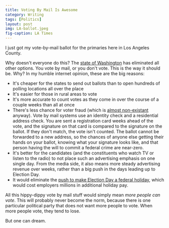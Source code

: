 ```yaml
---
title: Voting By Mail Is Awesome
category: Writing
tags: [Politics]
layout: post
img: LA-ballot.jpeg
fig-caption: LA Times
---
```




I just got my vote-by-mail ballot for the primaries here in Los Angeles County.  

Why doesn't everyone do this?  The [state of Washington][1] has eliminated all other options.  You vote by mail, or you don't vote. This is the way it should be. Why?  In my humble internet opinion, these are the big reasons:

<!-- more -->

 - It's cheaper for the states to send out ballots than to open hundreds of polling locations all over the place
 - It's easier for those in rural areas to vote
 - It's more accurate to count votes as they come in over the course of a couple weeks than all at once
 - There's less chance for voter fraud (which is [almost non-existant][2] anyway).  Vote by mail systems use an identity check and a residential address check.  You are sent a registration card weeks ahead of the vote, and the signature on that card is compared to the signature on the ballot.  If they don't match, the vote isn't counted.  The ballot cannot be forwarded to a new address, so the chances of anyone else getting their hands on your ballot, knowing what your signature looks like, and that person having the will to commit a federal crime are near-zero.
 - It's better for the candidates (and the constituents who watch TV or listen to the radio) to not place such an advertising emphasis on one single day.  From the media side, it also means more steady advertising revenue over weeks, rather than a big push in the days leading up to Election Day.
 - It would eliminate the [push to make Election Day a federal holiday][3], which would cost employers millions in additional holiday pay.

All this hippy-dippy vote by mail stuff would simply mean _more people can vote_.  This will probably never become the norm, because there is one particular political party that does not want more people to vote.  When more people vote, they tend to lose.

But one can dream.

[1]:	http://blog.thenewstribune.com/politics/2011/04/05/washington-to-shift-to-all-vote-by-mail-elections/
[2]:	https://www.washingtonpost.com/news/wonk/wp/2014/08/06/a-comprehensive-investigation-of-voter-impersonation-finds-31-credible-incidents-out-of-one-billion-ballots-cast/
[3]:	https://petitions.whitehouse.gov/petition/propose-legislation-would-make-all-federal-election-days-national-holidays-increase-voter